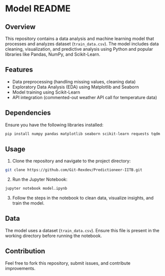 # Model README

## Overview
This repository contains a data analysis and machine learning model that processes and analyzes dataset (`train_data.csv`). The model includes data cleaning, visualization, and predictive analysis using Python and popular libraries like Pandas, NumPy, and Scikit-Learn.

## Features
- Data preprocessing (handling missing values, cleaning data)
- Exploratory Data Analysis (EDA) using Matplotlib and Seaborn
- Model training using Scikit-Learn
- API integration (commented-out weather API call for temperature data)

## Dependencies
Ensure you have the following libraries installed:

```bash
pip install numpy pandas matplotlib seaborn scikit-learn requests tqdm
```

## Usage
1. Clone the repository and navigate to the project directory:

```bash
git clone https://github.com/Git-Rexdev/Predictioneer-IITB.git
```

2. Run the Jupyter Notebook:

```bash
jupyter notebook model.ipynb
```

3. Follow the steps in the notebook to clean data, visualize insights, and train the model.

## Data
The model uses a dataset (`train_data.csv`). Ensure this file is present in the working directory before running the notebook.

## Contribution
Feel free to fork this repository, submit issues, and contribute improvements.


